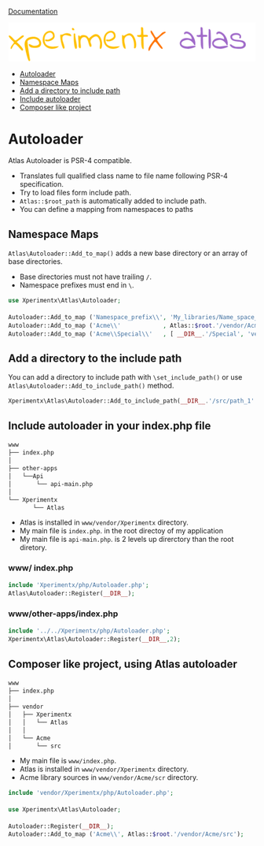 [Documentation](README.md)

![xperimentx atlas](images/atlas.png) 

* [Autoloader](#Autoloader)
* [Namespace Maps](#namespace-maps)
* [Add a directory to include path](#add-a-directory-to-the-include-path)
* [Include autoloader](#include-autoloader-in-your-indexphp-file)
* [Composer like project](#composer-like-project-using-atlas-autoloader)
 

# Autoloader

Atlas Autoloader is  PSR-4 compatible.

* Translates full qualified class name to  file name following PSR-4 specification.
* Try to load files form include path.
* `Atlas::$root_path` is automatically added to include path.
* You can define a mapping from namespaces to paths



## Namespace Maps

`Atlas\Autoloader::Add_to_map()` adds a new base directory or an array of base directories.

* Base directories must not have trailing `/`.
* Namespace prefixes must end in `\`.

```php
use Xperimentx\Atlas\Autoloader;

Autoloader::Add_to_map ('Namespace_prefix\\', 'My_libraries/Name_space_dir');
Autoloader::Add_to_map ('Acme\\'            , Atlas::$root.'/vendor/Acme/src');
Autoloader::Add_to_map ('Acme\\Special\\'   , [ __DIR__.'/Special', 'vendor/Acme/test/Special']');
```


## Add a directory to the include path

You can add a directory to include path with `\set_include_path()`
or use  `Atlas\Autoloader::Add_to_include_path()` method.

```php
Xperimentx\Atlas\Autoloader::Add_to_include_path(__DIR__.'/src/path_1' );
```


 
## Include autoloader in your index.php file
```
www
├── index.php
│
├── other-apps
│   └──Api
│       └── api-main.php
│
└── Xperimentx
       └── Atlas
```

* Atlas is installed in    `www/vendor/Xperimentx` directory.
* My main file is `index.php`. in the root directoy of my application
* My main file is `api-main.php`. is 2 levels up direrctory than the root diretory.


###  www/ index.php

```php
include 'Xperimentx/php/Autoloader.php';
Atlas\Autoloader::Register(__DIR__);
```


###  www/other-apps/index.php

```php
include '../../Xperimentx/php/Autoloader.php';
Xperimentx\Atlas\Autoloader::Register(__DIR__,2); 
```


## Composer like project, using Atlas autoloader

```
www
├── index.php
│
├── vendor
│   ├── Xperimentx
│   │   └── Atlas
│   │
│   └── Acme
│       └── src
```

* My main file is `www/index.php`.
* Atlas is installed in    `www/vendor/Xperimentx` directory.
* Acme library sources in  `www/vendor/Acme/scr` directory.



```php
include 'vendor/Xperimentx/php/Autoloader.php';

use Xperimentx\Atlas\Autoloader;

Autoloader::Register(__DIR__);
Autoloader::Add_to_map ('Acme\\', Atlas::$root.'/vendor/Acme/src');
```
